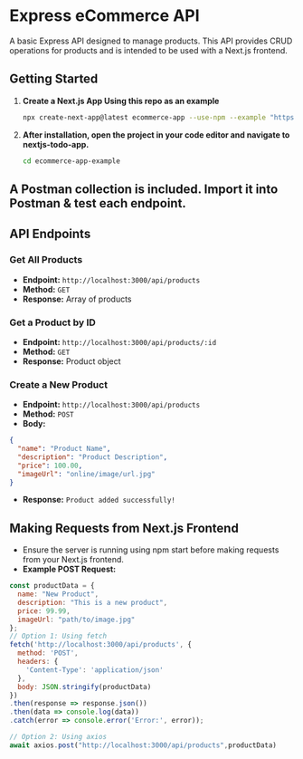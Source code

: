 # Express eCommerce API

A basic Express API designed to manage products. This API provides CRUD operations for products and is intended to be used with a Next.js frontend.

## Getting Started

1. **Create a Next.js App Using this repo as an example**
   ```bash
   npx create-next-app@latest ecommerce-app --use-npm --example "https://github.com/dCC-Online/ecommerce-app-example"
   
2. **After installation, open the project in your code editor and navigate to nextjs-todo-app.**
   ```bash
   cd ecommerce-app-example

## A Postman collection is included. Import it into Postman & test each endpoint.

## API Endpoints

### Get All Products

- **Endpoint:** `http://localhost:3000/api/products`
- **Method:** `GET`
- **Response:** Array of products

### Get a Product by ID

- **Endpoint:** `http://localhost:3000/api/products/:id`
- **Method:** `GET`
- **Response:** Product object

### Create a New Product

- **Endpoint:** `http://localhost:3000/api/products`
- **Method:** `POST`
- **Body:**
```json
{
  "name": "Product Name",
  "description": "Product Description",
  "price": 100.00,
  "imageUrl": "online/image/url.jpg"
}
```
- **Response:** `Product added successfully!`

## Making Requests from Next.js Frontend

- Ensure the server is running using npm start before making requests from your Next.js frontend.
- **Example POST Request:**
```javascript
const productData = {
  name: "New Product",
  description: "This is a new product",
  price: 99.99,
  imageUrl: "path/to/image.jpg"
};
// Option 1: Using fetch
fetch('http://localhost:3000/api/products', {
  method: 'POST',
  headers: {
    'Content-Type': 'application/json'
  },
  body: JSON.stringify(productData)
})
.then(response => response.json())
.then(data => console.log(data))
.catch(error => console.error('Error:', error));

// Option 2: Using axios
await axios.post("http://localhost:3000/api/products",productData)
```
